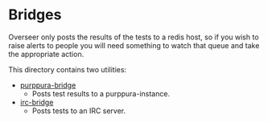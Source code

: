 # Bridges

Overseer only posts the results of the tests to a redis host, so if
you wish to raise alerts to people you will need something to watch
that queue and take the appropriate action.

This directory contains two utilities:

* [purppura-bridge](purppura-bridge/)
   * Posts test results to a purppura-instance.
* [irc-bridge](irc-bridge/)
   * Posts tests to an IRC server.
